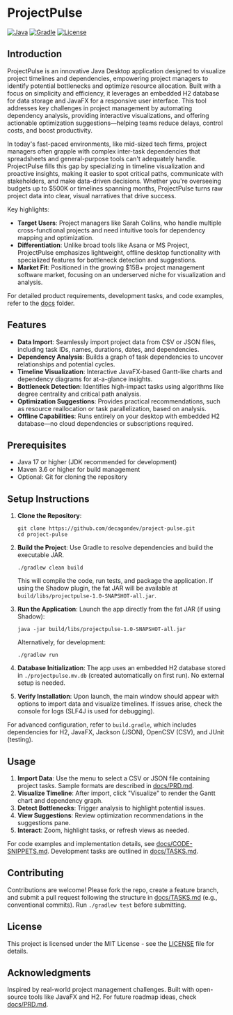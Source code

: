 # ProjectPulse

[![Java](https://img.shields.io/badge/Java-17+-orange.svg)](https://www.oracle.com/java/)
[![Gradle](https://img.shields.io/badge/Gradle-8%2B-blue.svg)](https://gradle.org/)
[![License](https://img.shields.io/badge/License-MIT-green.svg)](LICENSE)

## Introduction

ProjectPulse is an innovative Java Desktop application designed to visualize project timelines and dependencies, empowering project managers to identify potential bottlenecks and optimize resource allocation. Built with a focus on simplicity and efficiency, it leverages an embedded H2 database for data storage and JavaFX for a responsive user interface. This tool addresses key challenges in project management by automating dependency analysis, providing interactive visualizations, and offering actionable optimization suggestions—helping teams reduce delays, control costs, and boost productivity.

In today's fast-paced environments, like mid-sized tech firms, project managers often grapple with complex inter-task dependencies that spreadsheets and general-purpose tools can't adequately handle. ProjectPulse fills this gap by specializing in timeline visualization and proactive insights, making it easier to spot critical paths, communicate with stakeholders, and make data-driven decisions. Whether you're overseeing budgets up to $500K or timelines spanning months, ProjectPulse turns raw project data into clear, visual narratives that drive success.

Key highlights:
- **Target Users**: Project managers like Sarah Collins, who handle multiple cross-functional projects and need intuitive tools for dependency mapping and optimization.
- **Differentiation**: Unlike broad tools like Asana or MS Project, ProjectPulse emphasizes lightweight, offline desktop functionality with specialized features for bottleneck detection and suggestions.
- **Market Fit**: Positioned in the growing $15B+ project management software market, focusing on an underserved niche for visualization and analysis.

For detailed product requirements, development tasks, and code examples, refer to the [docs](./docs) folder.

## Features

- **Data Import**: Seamlessly import project data from CSV or JSON files, including task IDs, names, durations, dates, and dependencies.
- **Dependency Analysis**: Builds a graph of task dependencies to uncover relationships and potential cycles.
- **Timeline Visualization**: Interactive JavaFX-based Gantt-like charts and dependency diagrams for at-a-glance insights.
- **Bottleneck Detection**: Identifies high-impact tasks using algorithms like degree centrality and critical path analysis.
- **Optimization Suggestions**: Provides practical recommendations, such as resource reallocation or task parallelization, based on analysis.
- **Offline Capabilities**: Runs entirely on your desktop with embedded H2 database—no cloud dependencies or subscriptions required.

## Prerequisites

- Java 17 or higher (JDK recommended for development)
- Maven 3.6 or higher for build management
- Optional: Git for cloning the repository

## Setup Instructions

1. **Clone the Repository**:
   ```
   git clone https://github.com/decagondev/project-pulse.git
   cd project-pulse
   ```

2. **Build the Project**:
   Use Gradle to resolve dependencies and build the executable JAR.
   ```
   ./gradlew clean build
   ```
   This will compile the code, run tests, and package the application. If using the Shadow plugin, the fat JAR will be available at `build/libs/projectpulse-1.0-SNAPSHOT-all.jar`.

3. **Run the Application**:
   Launch the app directly from the fat JAR (if using Shadow):
   ```
   java -jar build/libs/projectpulse-1.0-SNAPSHOT-all.jar
   ```
   Alternatively, for development:
   ```
   ./gradlew run
   ```

4. **Database Initialization**:
   The app uses an embedded H2 database stored in `./projectpulse.mv.db` (created automatically on first run). No external setup is needed.

5. **Verify Installation**:
   Upon launch, the main window should appear with options to import data and visualize timelines. If issues arise, check the console for logs (SLF4J is used for debugging).

For advanced configuration, refer to `build.gradle`, which includes dependencies for H2, JavaFX, Jackson (JSON), OpenCSV (CSV), and JUnit (testing).

## Usage

1. **Import Data**: Use the menu to select a CSV or JSON file containing project tasks. Sample formats are described in [docs/PRD.md](./docs/PRD.md).
2. **Visualize Timeline**: After import, click "Visualize" to render the Gantt chart and dependency graph.
3. **Detect Bottlenecks**: Trigger analysis to highlight potential issues.
4. **View Suggestions**: Review optimization recommendations in the suggestions pane.
5. **Interact**: Zoom, highlight tasks, or refresh views as needed.

For code examples and implementation details, see [docs/CODE-SNIPPETS.md](./docs/CODE-SNIPPETS.md). Development tasks are outlined in [docs/TASKS.md](./docs/TASKS.md).

## Contributing

Contributions are welcome! Please fork the repo, create a feature branch, and submit a pull request following the structure in [docs/TASKS.md](./docs/TASKS.md) (e.g., conventional commits). Run `./gradlew test` before submitting.

## License

This project is licensed under the MIT License - see the [LICENSE](LICENSE) file for details.

## Acknowledgments

Inspired by real-world project management challenges. Built with open-source tools like JavaFX and H2. For future roadmap ideas, check [docs/PRD.md](./docs/PRD.md).
